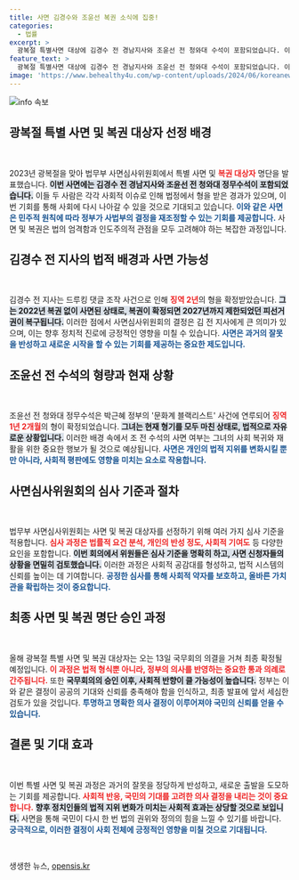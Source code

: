 ```yaml
---
title: 사면 김경수와 조윤선 복권 소식에 집중!
categories:
  - 법률
excerpt: >
  광복절 특별사면 대상에 김경수 전 경남지사와 조윤선 전 청와대 수석이 포함되었습니다. 이들의 사면이 확정되면 피선거권 회복이 가능해지는데, 그 배경과 향후 정치적 파장은 과연 무엇일까요?
feature_text: >
  광복절 특별사면 대상에 김경수 전 경남지사와 조윤선 전 청와대 수석이 포함되었습니다. 이들의 사면이 확정되면 피선거권 회복이 가능해지는데, 그 배경과 향후 정치적 파장은 과연 무엇일까요?
image: 'https://www.behealthy4u.com/wp-content/uploads/2024/06/koreanews.jpg'
---
```


<p><img src="https://www.behealthy4u.com/wp-content/uploads/2024/06/koreanews.jpg" alt="info 속보" /></p>

<h2 data-ke-size="size26">광복절 특별 사면 및 복권 대상자 선정 배경</h2>

<p data-ke-size="size16">&nbsp;</p>

<p>2023년 광복절을 맞아 법무부 사면심사위원회에서 특별 사면 및 <b><span style="color: #ee2323;">복권 대상자</span></b> 명단을 발표했습니다. <b><span style="background-color: #21538527;">이번 사면에는 김경수 전 경남지사와 조윤선 전 청와대 정무수석이 포함되었습니다.</span></b> 이들 두 사람은 각각 사회적 이슈로 인해 법정에서 형을 받은 경과가 있으며, 이번 기회를 통해 사회에 다시 나아갈 수 있을 것으로 기대되고 있습니다. <b><span style="color: #1a5490;">이와 같은 사면은 민주적 원칙에 따라 정부가 사법부의 결정을 재조정할 수 있는 기회를 제공합니다.</span></b> 사면 및 복권은 법의 엄격함과 인도주의적 관점을 모두 고려해야 하는 복잡한 과정입니다. </p>

<h2 data-ke-size="size26">김경수 전 지사의 법적 배경과 사면 가능성</h2>

<p data-ke-size="size16">&nbsp;</p>

<p>김경수 전 지사는 드루킹 댓글 조작 사건으로 인해 <b><span style="color: #ee2323;">징역 2년</span></b>의 형을 확정받았습니다. <b><span style="background-color: #21538527;">그는 2022년 복권 없이 사면된 상태로, 복권이 확정되면 2027년까지 제한되었던 피선거권이 복구됩니다.</span></b> 이러한 점에서 사면심사위원회의 결정은 김 전 지사에게 큰 의미가 있으며, 이는 향후 정치적 진로에 긍정적인 영향을 미칠 수 있습니다. <b><span style="color: #1a5490;">사면은 과거의 잘못을 반성하고 새로운 시작을 할 수 있는 기회를 제공하는 중요한 제도입니다.</span></b> </p>

<h2 data-ke-size="size26">조윤선 전 수석의 형량과 현재 상황</h2>

<p data-ke-size="size16">&nbsp;</p>

<p>조윤선 전 청와대 정무수석은 박근혜 정부의 '문화계 블랙리스트' 사건에 연루되어 <b><span style="color: #ee2323;">징역 1년 2개월</span></b>의 형이 확정되었습니다. <b><span style="background-color: #21538527;">그녀는 현재 형기를 모두 마친 상태로, 법적으로 자유로운 상황입니다.</span></b> 이러한 배경 속에서 조 전 수석의 사면 여부는 그녀의 사회 복귀와 재활을 위한 중요한 행보가 될 것으로 예상됩니다. <b><span style="color: #1a5490;">사면은 개인의 법적 지위를 변화시킬 뿐만 아니라, 사회적 평판에도 영향을 미치는 요소로 작용합니다.</span></b></p>

<h2 data-ke-size="size26">사면심사위원회의 심사 기준과 절차</h2>

<p data-ke-size="size16">&nbsp;</p>

<p>법무부 사면심사위원회는 사면 및 복권 대상자를 선정하기 위해 여러 가지 심사 기준을 적용합니다. <b><span style="color: #ee2323;">심사 과정은 법률적 요건 분석, 개인의 반성 정도, 사회적 기여도</span></b> 등 다양한 요인을 포함합니다. <b><span style="background-color: #21538527;">이번 회의에서 위원들은 심사 기준을 명확히 하고, 사면 신청자들의 상황을 면밀히 검토했습니다.</span></b> 이러한 과정은 사회적 공감대를 형성하고, 법적 시스템의 신뢰를 높이는 데 기여합니다. <b><span style="color: #1a5490;">공정한 심사를 통해 사회적 약자를 보호하고, 올바른 가치관을 확립하는 것이 중요합니다.</span></b></p>

<h2 data-ke-size="size26">최종 사면 및 복권 명단 승인 과정</h2>

<p data-ke-size="size16">&nbsp;</p>

<p>올해 광복절 특별 사면 및 복권 대상자는 오는 13일 국무회의 의결을 거쳐 최종 확정될 예정입니다. <b><span style="color: #ee2323;">이 과정은 법적 형식뿐 아니라, 정부의 의사를 반영하는 중요한 통과 의례로 간주됩니다.</span></b> 또한 <b><span style="background-color: #21538527;">국무회의의 승인 이후, 사회적 반향이 클 가능성이 높습니다.</span></b> 정부는 이와 같은 결정이 공공의 기대와 신뢰를 충족해야 함을 인식하고, 최종 발표에 앞서 세심한 검토가 있을 것입니다. <b><span style="color: #1a5490;">투명하고 명확한 의사 결정이 이루어져야 국민의 신뢰를 얻을 수 있습니다.</span></b></p>

<h2 data-ke-size="size26">결론 및 기대 효과</h2>

<p data-ke-size="size16">&nbsp;</p>

<p>이번 특별 사면 및 복권 과정은 과거의 잘못을 정당하게 반성하고, 새로운 출발을 도모하는 기회를 제공합니다. <b><span style="color: #ee2323;">사회적 반응, 국민의 기대를 고려한 의사 결정을 내리는 것이 중요합니다.</span></b> <b><span style="background-color: #21538527;">향후 정치인들의 법적 지위 변화가 미치는 사회적 효과는 상당할 것으로 보입니다.</span></b> 사면을 통해 국민이 다시 한 번 법의 권위와 정의의 힘을 느낄 수 있기를 바랍니다. <b><span style="color: #1a5490;">궁극적으로, 이러한 결정이 사회 전체에 긍정적인 영향을 미칠 것으로 기대됩니다.</span></b> </p>

<p data-ke-size="size16">&nbsp;</p>
생생한 뉴스, <a href="https://opensis.kr" rel="dofollow">opensis.kr</a>


